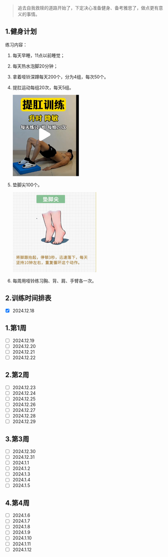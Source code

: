 



>  追去自我救赎的道路开始了，下定决心准备健身、备考雅思了，做点更有意义的事情。

## 1.健身计划

练习内容：

1. 每天早睡，11点以前睡觉；

2. 每天热水泡脚20分钟；

3. 拿着哑铃深蹲每天200个，分为4组，每次50个。

4. 提肛运动每组20次，每天5组。

   <img src="健身计划.assets/image-20241219170811708.png" alt="image-20241219170811708" style="zoom:33%;" />

5. 垫脚尖100个。

   <img src="健身计划.assets/image-20241219165851897.png" alt="image-20241219165851897" style="zoom:33%;" />

6. 每周用哑铃练习胸、背、肩、手臂各一次。

## 2.训练时间排表

- [x] 2024.12.18

## 1.第1周

- [ ] 2024.12.19
- [ ] 2024.12.20
- [ ] 2024.12.21
- [ ] 2024.12.22

## 2.第2周

- [ ] 2024.12.23
- [ ] 2024.12.24
- [ ] 2024.12.25
- [ ] 2024.12.26
- [ ] 2024.12.27
- [ ] 2024.12.28
- [ ] 2024.12.29

## 3.第3周

- [ ] 2024.12.30
- [ ] 2024.12.31
- [ ] 2024.1.1
- [ ] 2024.1.2
- [ ] 2024.1.3
- [ ] 2024.1.4
- [ ] 2024.1.5

## 4.第4周

- [ ] 2024.1.6
- [ ] 2024.1.7
- [ ] 2024.1.8
- [ ] 2024.1.9
- [ ] 2024.1.10
- [ ] 2024.1.11
- [ ] 2024.1.12
